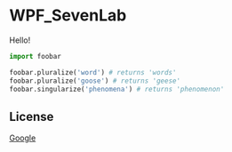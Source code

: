 ﻿# WPF_SevenLab
Hello!
```python
import foobar

foobar.pluralize('word') # returns 'words'
foobar.pluralize('goose') # returns 'geese'
foobar.singularize('phenomena') # returns 'phenomenon'
```
## License
[Google](https://www.google.ru/?hl=ru)